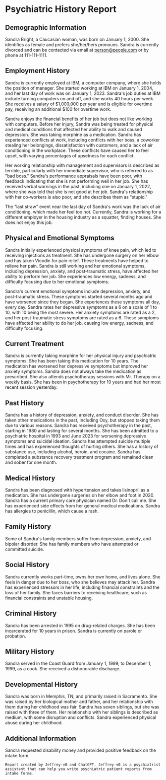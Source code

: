 # Psychiatric History Report
## Demographic Information

Sandra Bright, a Caucasian woman, was born on January 1, 2000. She identifies as female and prefers she/her/hers pronouns. Sandra is currently divorced and can be contacted via email at person@people.com or by phone at 111-111-1111.

## Employment History

Sandra is currently employed at IBM, a computer company, where she holds the position of manager. She started working at IBM on January 1, 2004, and her last day of work was on January 1, 2023. Sandra's job duties at IBM include turning computers on and off, and she works 40 hours per week. She receives a salary of \$1,000,000 per year and is eligible for overtime pay, receiving an additional \$100 for overtime work.

Sandra enjoys the financial benefits of her job but does not like working with computers. Before her injury, Sandra was being treated for physical and medical conditions that affected her ability to walk and caused depression. She was taking morphine as a medication. Sandra has experienced conflicts at work, including conflicts with her boss, a coworker stealing her belongings, dissatisfaction with customers, and a lack of air conditioning in the workplace. These conflicts have caused her to feel upset, with varying percentages of upsetness for each conflict.

Her working relationship with management and supervisors is described as terrible, particularly with her immediate supervisor, who is referred to as "bad boss." Sandra's performance appraisals have been poor, with feedback indicating that she is not performing well in her job. She has received verbal warnings in the past, including one on January 1, 2022, where she was told that she is not good at her job. Sandra's relationship with her co-workers is also poor, and she describes them as "stupid."

The "last straw" event near the last day of Sandra's work was the lack of air conditioning, which made her feel too hot. Currently, Sandra is working for a different employer in the housing industry as a squatter, finding houses. She does not enjoy this job.

## Physical and Emotional Symptoms

Sandra initially experienced physical symptoms of knee pain, which led to receiving injections as treatment. She has undergone surgery on her elbow and has taken Vicodin for pain relief. These treatments have helped to relieve her pain. Sandra is still working and her emotional symptoms, including depression, anxiety, and post-traumatic stress, have affected her ability to perform her job. She experiences low energy, sadness, and difficulty focusing due to her emotional symptoms.

Sandra's current emotional symptoms include depression, anxiety, and post-traumatic stress. These symptoms started several months ago and have worsened since they began. She experiences these symptoms all day, every day. Sandra rates her depressive symptoms as a 6 on a scale of 1 to 10, with 10 being the most severe. Her anxiety symptoms are rated as a 2, and her post-traumatic stress symptoms are rated as a 6. These symptoms have affected her ability to do her job, causing low energy, sadness, and difficulty focusing.

## Current Treatment

Sandra is currently taking morphine for her physical injury and psychiatric symptoms. She has been taking this medication for 10 years. The medication has worsened her depressive symptoms but improved her anxiety symptoms. Sandra does not always take the medication as prescribed. She also attends psychotherapy sessions with Mr. Therapy on a weekly basis. She has been in psychotherapy for 10 years and had her most recent session yesterday.

## Past History

Sandra has a history of depression, anxiety, and conduct disorder. She has taken other medications in the past, including Oxy, but stopped taking them due to various reasons. Sandra has received psychotherapy in the past, starting in 1980 and lasting for several months. She has been admitted to a psychiatric hospital in 1993 and June 2023 for worsening depressive symptoms and suicidal ideation. Sandra has attempted suicide multiple times and has experienced thoughts of hurting others. She has a history of substance use, including alcohol, heroin, and cocaine. Sandra has completed a substance recovery treatment program and remained clean and sober for one month.

## Medical History

Sandra has been diagnosed with hypertension and takes lisinopril as a medication. She has undergone surgeries on her elbow and foot in 2020. Sandra has a current primary care physician named Dr. Don't call me. She has experienced side effects from her general medical medications. Sandra has allergies to penicillin, which cause a rash.

## Family History

Some of Sandra's family members suffer from depression, anxiety, and bipolar disorder. She has family members who have attempted or committed suicide.

## Social History

Sandra currently works part-time, owns her own home, and lives alone. She feels in danger due to her boss, who she believes may attack her. Sandra has experienced stressors in her life, including financial constraints and the loss of her family. She faces barriers to receiving healthcare, such as financial constraints and unstable housing.

## Criminal History

Sandra has been arrested in 1995 on drug-related charges. She has been incarcerated for 10 years in prison. Sandra is currently on parole or probation.

## Military History

Sandra served in the Coast Guard from January 1, 1999, to December 1, 1999, as a cook. She received a dishonorable discharge.

## Developmental History

Sandra was born in Memphis, TN, and primarily raised in Sacramento. She was raised by her biological mother and father, and her relationship with them during her childhood was fair. Sandra has seven siblings, but she was raised with three of them. Her relationship with her siblings is described as medium, with some disruption and conflicts. Sandra experienced physical abuse during her childhood.

## Additional Information

Sandra requested disability money and provided positive feedback on the intake form.

```
Report created by Jeffrey-v0 and ChatGPT. Jeffrey-v0 is a psychiatrist assistant that can help you write psychiatric patient reports from intake forms.
```
